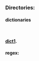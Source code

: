 <h3>Directories:</h3>
<h4>dictionaries<h4></br>
<p><a href="http://stackoverflow.com/questions/4406501/change-the-key-value-in-python-dictionary">dict1</a>.</p>
<h4>regex:</h4>
  
  

